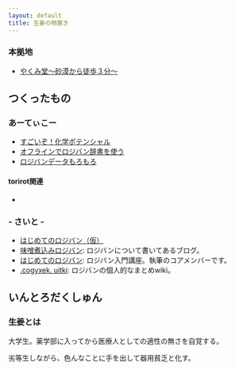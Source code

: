 ```yaml
---
layout: default
title: 生姜の物置き
---
```

### 本拠地

<ul class="big">
<li ><a href="http://yakumido.blogspot.jp/">やくみ堂～砂漠から徒歩３分～</a></li>
</ul>

## つくったもの 

### あーてぃこー 
<ul class="big">
<li ><a href="article/chemicalp.html">すごいぞ！化学ポテンシャル</a></li>
<li ><a href="article/jbo_goldendict.html">オフラインでロジバン辞書を使う</a></li>
<li ><a href="article/jbo_file.html">ロジバンデータもろもろ</a></li>
</ul>

#### torirot関連

- 

<h3 >- さいと - </h3>
<ul class="big">
<li><a href="/hajiloji/">はじめてのロジバン（仮）</a></li>
<li><a href="http://misonikomilojban.blogspot.jp/">味噌煮込みロジバン</a>: ロジバンについて書いてあるブログ。</li>
<li><a href="http://seesaawiki.jp/hajiloji/">はじめてのロジバン</a>: ロジバン入門講座。執筆のコアメンバーです。</li>
<li><a href="http://seesaawiki.jp/cog_xek/">.cogyxek. uitki</a>: ロジバンの個人的なまとめwiki。</li>
</ul>

<!--
<h3 >- じゃんく ぷよぐやむ -</h3>
<ul class="list1">
<li><a href="./js/canv.html">２つのバネに繋がれた物体の運動</a></li>
<li><a href="./js/randomass.html">ランダマス</a></li>
<li><a href="./js/crazyclock.html">crazy clock</a></li>
<li><a href="./js/mosaic.html">mosaic</a></li>
<li><a href="./js/cellautomata.html">ライフゲーム</a></li>
<li><a href="./js/ball.html">ボール</a></li>
<li><a href="./js/lifegame_mini.html">ライフゲーム - mini -</a></li>
<li><a href="./js/ball_att.html">ボールと戯れ</a></li>
<li><a href="./js/diffusion.html">拡散</a></li>
<li><a href="./js/turing.html">反応拡散方程式</a></li>
<li><a href=""></a></li>        
</ul>
-->

## いんとろだくしゅん

### 生姜とは
<div class="box">
<p>大学生。薬学部に入ってから医療人としての適性の無さを自覚する。</p>

<p>劣等生しながら、色んなことに手を出して器用貧乏と化す。</p></div>
